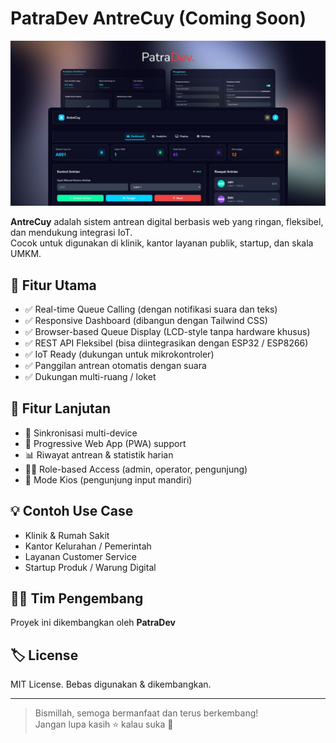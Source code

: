 # PatraDev AntreCuy (Coming Soon)

![Tampilan Display Antrean](./PatraDev-1.jpg)

**AntreCuy** adalah sistem antrean digital berbasis web yang ringan, fleksibel, dan mendukung integrasi IoT.  
Cocok untuk digunakan di klinik, kantor layanan publik, startup, dan skala UMKM.

## 🚀 Fitur Utama

- ✅ Real-time Queue Calling (dengan notifikasi suara dan teks)
- ✅ Responsive Dashboard (dibangun dengan Tailwind CSS)
- ✅ Browser-based Queue Display (LCD-style tanpa hardware khusus)
- ✅ REST API Fleksibel (bisa diintegrasikan dengan ESP32 / ESP8266)
- ✅ IoT Ready (dukungan untuk mikrokontroler)
- ✅ Panggilan antrean otomatis dengan suara
- ✅ Dukungan multi-ruang / loket

## 🧪 Fitur Lanjutan

- 🔄 Sinkronisasi multi-device
- 📱 Progressive Web App (PWA) support
- 📊 Riwayat antrean & statistik harian
- 👨‍⚕️ Role-based Access (admin, operator, pengunjung)
- 🔐 Mode Kios (pengunjung input mandiri)

## 💡 Contoh Use Case

- Klinik & Rumah Sakit
- Kantor Kelurahan / Pemerintah
- Layanan Customer Service
- Startup Produk / Warung Digital

## 🧑‍💻 Tim Pengembang

Proyek ini dikembangkan oleh **PatraDev**

## 🏷️ License

MIT License. Bebas digunakan & dikembangkan.

---

> Bismillah, semoga bermanfaat dan terus berkembang!  
> Jangan lupa kasih ⭐️ kalau suka 🙌
